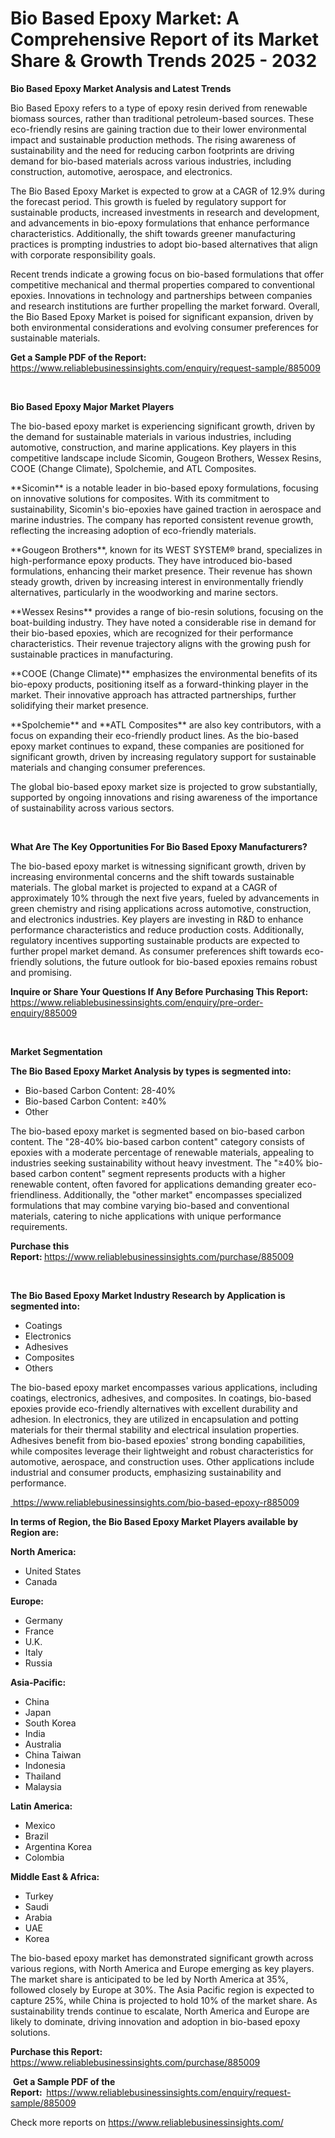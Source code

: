 <p><h1>Bio Based Epoxy Market: A Comprehensive Report of its Market Share & Growth Trends 2025 - 2032</h1></p><p><strong>Bio Based Epoxy Market Analysis and Latest Trends</strong></p>
<p><p>Bio Based Epoxy refers to a type of epoxy resin derived from renewable biomass sources, rather than traditional petroleum-based sources. These eco-friendly resins are gaining traction due to their lower environmental impact and sustainable production methods. The rising awareness of sustainability and the need for reducing carbon footprints are driving demand for bio-based materials across various industries, including construction, automotive, aerospace, and electronics.</p><p>The Bio Based Epoxy Market is expected to grow at a CAGR of 12.9% during the forecast period. This growth is fueled by regulatory support for sustainable products, increased investments in research and development, and advancements in bio-epoxy formulations that enhance performance characteristics. Additionally, the shift towards greener manufacturing practices is prompting industries to adopt bio-based alternatives that align with corporate responsibility goals.</p><p>Recent trends indicate a growing focus on bio-based formulations that offer competitive mechanical and thermal properties compared to conventional epoxies. Innovations in technology and partnerships between companies and research institutions are further propelling the market forward. Overall, the Bio Based Epoxy Market is poised for significant expansion, driven by both environmental considerations and evolving consumer preferences for sustainable materials.</p></p>
<p><strong>Get a Sample PDF of the Report:&nbsp;</strong> <a href="https://www.reliablebusinessinsights.com/enquiry/request-sample/885009?utm_campaign=2204&utm_medium=2&utm_source=Github&utm_content=ia&utm_term=30012025&utm_id=bio-based-epoxy">https://www.reliablebusinessinsights.com/enquiry/request-sample/885009</a></p>
<p>&nbsp;</p>
<p><strong>Bio Based Epoxy Major Market Players</strong></p>
<p><p>The bio-based epoxy market is experiencing significant growth, driven by the demand for sustainable materials in various industries, including automotive, construction, and marine applications. Key players in this competitive landscape include Sicomin, Gougeon Brothers, Wessex Resins, COOE (Change Climate), Spolchemie, and ATL Composites.</p><p>**Sicomin** is a notable leader in bio-based epoxy formulations, focusing on innovative solutions for composites. With its commitment to sustainability, Sicomin's bio-epoxies have gained traction in aerospace and marine industries. The company has reported consistent revenue growth, reflecting the increasing adoption of eco-friendly materials.</p><p>**Gougeon Brothers**, known for its WEST SYSTEM® brand, specializes in high-performance epoxy products. They have introduced bio-based formulations, enhancing their market presence. Their revenue has shown steady growth, driven by increasing interest in environmentally friendly alternatives, particularly in the woodworking and marine sectors.</p><p>**Wessex Resins** provides a range of bio-resin solutions, focusing on the boat-building industry. They have noted a considerable rise in demand for their bio-based epoxies, which are recognized for their performance characteristics. Their revenue trajectory aligns with the growing push for sustainable practices in manufacturing.</p><p>**COOE (Change Climate)** emphasizes the environmental benefits of its bio-epoxy products, positioning itself as a forward-thinking player in the market. Their innovative approach has attracted partnerships, further solidifying their market presence.</p><p>**Spolchemie** and **ATL Composites** are also key contributors, with a focus on expanding their eco-friendly product lines. As the bio-based epoxy market continues to expand, these companies are positioned for significant growth, driven by increasing regulatory support for sustainable materials and changing consumer preferences.</p><p>The global bio-based epoxy market size is projected to grow substantially, supported by ongoing innovations and rising awareness of the importance of sustainability across various sectors.</p></p>
<p>&nbsp;</p>
<p><strong>What Are The Key Opportunities For Bio Based Epoxy Manufacturers?</strong></p>
<p><p>The bio-based epoxy market is witnessing significant growth, driven by increasing environmental concerns and the shift towards sustainable materials. The global market is projected to expand at a CAGR of approximately 10% through the next five years, fueled by advancements in green chemistry and rising applications across automotive, construction, and electronics industries. Key players are investing in R&D to enhance performance characteristics and reduce production costs. Additionally, regulatory incentives supporting sustainable products are expected to further propel market demand. As consumer preferences shift towards eco-friendly solutions, the future outlook for bio-based epoxies remains robust and promising.</p></p>
<p><strong>Inquire or Share Your Questions If Any Before Purchasing This Report:</strong> <a href="https://www.reliablebusinessinsights.com/enquiry/pre-order-enquiry/885009?utm_campaign=2204&utm_medium=2&utm_source=Github&utm_content=ia&utm_term=30012025&utm_id=bio-based-epoxy">https://www.reliablebusinessinsights.com/enquiry/pre-order-enquiry/885009</a></p>
<p>&nbsp;</p>
<p><strong>Market Segmentation</strong></p>
<p><strong>The Bio Based Epoxy Market Analysis by types is segmented into:</strong></p>
<p><ul><li>Bio-based Carbon Content: 28-40%</li><li>Bio-based Carbon Content: ≥40%</li><li>Other</li></ul></p>
<p><p>The bio-based epoxy market is segmented based on bio-based carbon content. The "28-40% bio-based carbon content" category consists of epoxies with a moderate percentage of renewable materials, appealing to industries seeking sustainability without heavy investment. The "≥40% bio-based carbon content" segment represents products with a higher renewable content, often favored for applications demanding greater eco-friendliness. Additionally, the "other market" encompasses specialized formulations that may combine varying bio-based and conventional materials, catering to niche applications with unique performance requirements.</p></p>
<p><strong>Purchase this Report:&nbsp;</strong><a href="https://www.reliablebusinessinsights.com/purchase/885009?utm_campaign=2204&utm_medium=2&utm_source=Github&utm_content=ia&utm_term=30012025&utm_id=bio-based-epoxy">https://www.reliablebusinessinsights.com/purchase/885009</a></p>
<p>&nbsp;</p>
<p><strong>The Bio Based Epoxy Market Industry Research by Application is segmented into:</strong></p>
<p><ul><li>Coatings</li><li>Electronics</li><li>Adhesives</li><li>Composites</li><li>Others</li></ul></p>
<p><p>The bio-based epoxy market encompasses various applications, including coatings, electronics, adhesives, and composites. In coatings, bio-based epoxies provide eco-friendly alternatives with excellent durability and adhesion. In electronics, they are utilized in encapsulation and potting materials for their thermal stability and electrical insulation properties. Adhesives benefit from bio-based epoxies' strong bonding capabilities, while composites leverage their lightweight and robust characteristics for automotive, aerospace, and construction uses. Other applications include industrial and consumer products, emphasizing sustainability and performance.</p></p>
<p><a href="https://www.reliablebusinessinsights.com/bio-based-epoxy-r885009?utm_campaign=2204&utm_medium=2&utm_source=Github&utm_content=ia&utm_term=30012025&utm_id=bio-based-epoxy">&nbsp;https://www.reliablebusinessinsights.com/bio-based-epoxy-r885009</a></p>
<p><strong>In terms of Region, the Bio Based Epoxy Market Players available by Region are:</strong></p>
<p>
    <p> <strong> North America: </strong>
        <ul>
            <li>United States</li>
            <li>Canada</li>
        </ul>
        </p> 
    <p> <strong> Europe: </strong>
        <ul>
            <li>Germany</li>
            <li>France</li>
            <li>U.K.</li>
            <li>Italy</li>
            <li>Russia</li>
        </ul>
        </p> 
    <p> <strong> Asia-Pacific: </strong>
        <ul>
            <li>China</li>
            <li>Japan</li>
            <li>South Korea</li>
            <li>India</li>
            <li>Australia</li>
            <li>China Taiwan</li>
            <li>Indonesia</li>
            <li>Thailand</li>
            <li>Malaysia</li>
        </ul>
        </p> 
    <p> <strong> Latin America: </strong>
        <ul>
            <li>Mexico</li>
            <li>Brazil</li>
            <li>Argentina Korea</li>
            <li>Colombia</li>
        </ul>
        </p> 
    <p> <strong> Middle East & Africa: </strong>
        <ul>
            <li>Turkey</li>
            <li>Saudi</li>
            <li>Arabia</li>
            <li>UAE</li>
            <li>Korea</li>
        </ul>
    </p>
    </p>
<p><p>The bio-based epoxy market has demonstrated significant growth across various regions, with North America and Europe emerging as key players. The market share is anticipated to be led by North America at 35%, followed closely by Europe at 30%. The Asia Pacific region is expected to capture 25%, while China is projected to hold 10% of the market share. As sustainability trends continue to escalate, North America and Europe are likely to dominate, driving innovation and adoption in bio-based epoxy solutions.</p></p>
<p><strong>Purchase this Report: </strong><a href="https://www.reliablebusinessinsights.com/purchase/885009?utm_campaign=2204&utm_medium=2&utm_source=Github&utm_content=ia&utm_term=30012025&utm_id=bio-based-epoxy">https://www.reliablebusinessinsights.com/purchase/885009</a></p>
<p>&nbsp;<strong>Get a Sample PDF of the Report:&nbsp;&nbsp;</strong><a href="https://www.reliablebusinessinsights.com/enquiry/request-sample/885009?utm_campaign=2204&utm_medium=2&utm_source=Github&utm_content=ia&utm_term=30012025&utm_id=bio-based-epoxy">https://www.reliablebusinessinsights.com/enquiry/request-sample/885009</a></p>
<p><strong></strong></p>
<p>Check more reports on <a href="https://www.reliablebusinessinsights.com/?utm_campaign=2204&utm_medium=2&utm_source=Github&utm_content=ia&utm_term=30012025&utm_id=bio-based-epoxy">https://www.reliablebusinessinsights.com/</a></p>